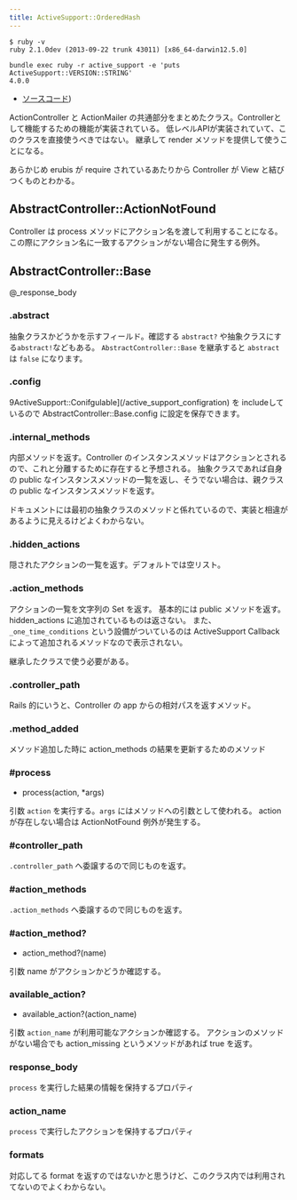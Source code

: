 ```yaml
---
title: ActiveSupport::OrderedHash
---
```


```
$ ruby -v
ruby 2.1.0dev (2013-09-22 trunk 43011) [x86_64-darwin12.5.0]
```

```
bundle exec ruby -r active_support -e 'puts ActiveSupport::VERSION::STRING'
4.0.0
```

* [ソースコード](https://github.com/rails/rails/blob/4-0-stable/actionpack/lib/abstract_controller/base.rb))

ActionController と ActionMailer の共通部分をまとめたクラス。Controllerとして機能するための機能が実装されている。
低レベルAPIが実装されていて、このクラスを直接使うべきではない。
継承して render メソッドを提供して使うことになる。

あらかじめ erubis が require されているあたりから Controller が View と結びつくものとわかる。

AbstractController::ActionNotFound
--------------------------------------------------------------------------------
Controller は process メソッドにアクション名を渡して利用することになる。
この際にアクション名に一致するアクションがない場合に発生する例外。

AbstractController::Base
--------------------------------------------------------------------------------
@_response_body

### .abstract

抽象クラスかどうかを示すフィールド。確認する `abstract?` や抽象クラスにする`abstract!`などもある。
`AbstractController::Base` を継承すると `abstract` は `false` になります。


### .config

9ActiveSupport::Conifgulable](/active_support_configration) を includeしているので AbstractController::Base.config に設定を保存できます。

### .internal_methods

内部メソッドを返す。Controller のインスタンスメソッドはアクションとされるので、これと分離するために存在すると予想される。
抽象クラスであれば自身の public なインスタンスメソッドの一覧を返し、そうでない場合は、親クラスの public なインスタンスメソッドを返す。

ドキュメントには最初の抽象クラスのメソッドと係れているので、実装と相違があるように見えるけどよくわからない。

### .hidden_actions

隠されたアクションの一覧を返す。デフォルトでは空リスト。

### .action_methods

アクションの一覧を文字列の Set を返す。
基本的には public メソッドを返す。 hidden_actions に追加されているものは返さない。
また、`_one_time_conditions` という設備がついているのは ActiveSupport Callback によって追加されるメソッドなので表示されない。

継承したクラスで使う必要がある。

### .controller_path

Rails 的にいうと、Controller の app からの相対パスを返すメソッド。

### .method_added

メソッド追加した時に action_methods の結果を更新するためのメソッド

### #process

* process(action, *args)

引数 `action` を実行する。`args` にはメソッドへの引数として使われる。
action が存在しない場合は ActionNotFound 例外が発生する。

### #controller_path

`.controller_path` へ委譲するので同じものを返す。

### #action_methods

`.action_methods`  へ委譲するので同じものを返す。

### #action_method?

* action_method?(name)

引数 name がアクションかどうか確認する。

### available_action?

* available_action?(action_name)

引数 `action_name` が利用可能なアクションか確認する。
アクションのメソッドがない場合でも action_missing というメソッドがあれば true を返す。

### response_body

`process` を実行した結果の情報を保持するプロパティ

### action_name

`process` で実行したアクションを保持するプロパティ

### formats

対応してる format を返すのではないかと思うけど、このクラス内では利用されてないのでよくわからない。
